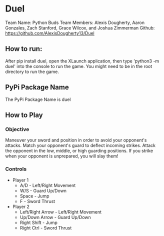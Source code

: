 # Duel

Team Name: Python Buds 
Team Members: Alexis Dougherty, Aaron Gonzales, Zach Stanford, Grace Wilcox, and Joshua Zimmerman
Github: https://github.com/AlexisDougherty13/Duel

## How to run:
After pip install duel, open the XLaunch application, then type 'python3 -m duel' into the console to run the game.
You might need to be in the root directory to run the game.

## PyPi Package Name
The PyPi Package Name is duel

## How to Play
### Objective
Maneuver your sword and position in order to avoid your opponent's attacks. Match your opponent's guard to deflect incoming strikes. Attack the opponent in the low, middle, or high guarding positions. If you strike when your opponent is unprepared, you will slay them!
### Controls
  * Player 1
    * A/D - Left/Right Movement
    * W/S - Guard Up/Down
    * Space - Jump
    * F - Sword Thrust
  * Player 2
    * Left/Right Arrow - Left/Right Movement
    * Up/Down Arrow - Guard Up/Down
    * Right Shift - Jump
    * Right Ctrl - Sword Thrust

